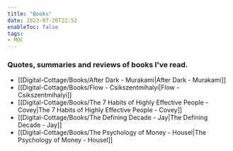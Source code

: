 ```yaml
---
title: "Books"
date: 2023-07-26T22:52
enableToc: false
tags:
- MOC
---
```

### Quotes, summaries and reviews of books I've read. 


- [[Digital-Cottage/Books/After Dark - Murakami|After Dark - Murakami]]
- [[Digital-Cottage/Books/Flow - Csikszentmihalyi|Flow - Csikszentmihalyi]]
- [[Digital-Cottage/Books/The 7 Habits of Highly Effective People - Covey|The 7 Habits of Highly Effective People - Covey]]
- [[Digital-Cottage/Books/The Defining Decade - Jay|The Defining Decade - Jay]]
- [[Digital-Cottage/Books/The Psychology of Money - Housel|The Psychology of Money - Housel]]

